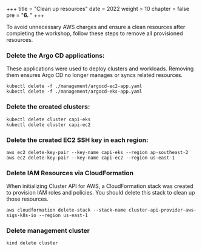 +++
title = "Clean up resources"
date = 2022
weight = 10
chapter = false
pre = "<b>6. </b>"
+++


To avoid unnecessary AWS charges and ensure a clean resources after completing the workshop, follow these steps to remove all provisioned resources.

### Delete the Argo CD applications: 

These applications were used to deploy clusters and workloads. Removing them ensures Argo CD no longer manages or syncs related resources.
```
kubectl delete -f ./management/argocd-ec2-app.yaml 
kubectl delete -f ./management/argocd-eks-app.yaml
```

### Delete the created clusters: 
```
kubectl delete cluster capi-eks
kubectl delete cluster capi-ec2
```

### Delete the created EC2 SSH key in each region:
```
aws ec2 delete-key-pair --key-name capi-eks --region ap-southeast-2
aws ec2 delete-key-pair --key-name capi-ec2 --region us-east-1
```

### Delete IAM Resources via CloudFormation

When initializing Cluster API for AWS, a CloudFormation stack was created to provision IAM roles and policies. You should delete this stack to clean up those resources.
```
aws cloudformation delete-stack --stack-name cluster-api-provider-aws-sigs-k8s-io --region us-east-1
```

### Delete management cluster
```
kind delete cluster
```